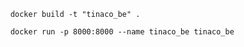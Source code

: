 
```
    docker build -t "tinaco_be" .
```

```
    docker run -p 8000:8000 --name tinaco_be tinaco_be
```